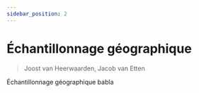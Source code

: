 ```yaml
---
sidebar_position: 2
---
```


# Échantillonnage géographique

> Joost van Heerwaarden, Jacob van Etten

Échantillonnage géographique babla
